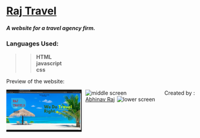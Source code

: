 
# [Raj Travel](http://rajtravel.rf.gd/)
##### A website for a travel agency firm.    

 ### Languages Used:
>>  **HTML**  
>> **javascript**  
>> **css**  

Preview of the website:  

<img src="Images/pic1.png" alt ="Home Screen" style ="float: left; margin-right: 10px;" width = "200"/>
<img src="Images/gif1.gif" alt ="middle screen" style ="float: left; margin-right: 10px;" width="200" />
<img src="Images/gif2.gif" alt=" lower screen" style="float: right; margin-right: 10px"; width="200"/>

Created by :
[Abhinav Raj]([https://github.com/raj-soccerlover])


